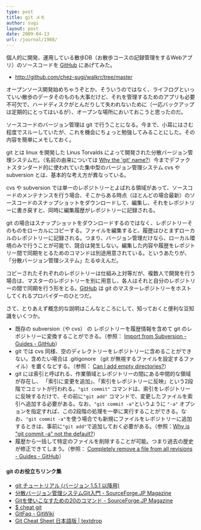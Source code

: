 ```yaml
---
type: post
title: git メモ
author: sugi
layout: post
date: 2009-04-13
url: /journal/1988/
---
```

個人的に開発、運用している散歩DB（お散歩コースの記録管理をするWebアプリ）のソースコードを <a href="https://github.com/" onclick="_gaq.push(['_trackEvent', 'outbound-article', 'https://github.com/', 'GitHub']);" >GitHub</a> にあげてみた。

  * <a href="http://github.com/chez-sugi/walkrr/tree/master" onclick="_gaq.push(['_trackEvent', 'outbound-article', 'http://github.com/chez-sugi/walkrr/tree/master', 'http://github.com/chez-sugi/walkrr/tree/master']);" >http://github.com/chez-sugi/walkrr/tree/master</a>

オープンソース開発始めちゃうぞとか、そういうのではなく、ライフログといっていい散歩のデータそのものも大事だけど、それを管理するためのアプリも必要不可欠で、ハードディスクがとんだりして失われないために（一応バックアップは定期的にとってはいるが）、オープンな場所においておこうと思ったのだ。

ソースコードのバージョン管理は git で行うことになる。今まで、小耳にはさむ程度でスルーしていたが、これを機会にちょっと勉強してみることにした。その内容を簡単にメモしておく。

git とは linux を開発した Linus Torvalds によって開発された分散バージョン管理システムだ。（名前の由来については <a href="http://git.or.cz/gitwiki/GitFaq#head-90fa13ebe170116f1586156e73b549cc2135b784" onclick="_gaq.push(['_trackEvent', 'outbound-article', 'http://git.or.cz/gitwiki/GitFaq#head-90fa13ebe170116f1586156e73b549cc2135b784', 'Why the \'git\' name?']);" title="Why the 'git' name?">Why the 'git' name?</a>）今までデファクトスタンダード的に使われていた集中型のバージョン管理システム cvs や subversion とは、基本的な考え方が異なっている。

cvs や subversion では単一のレポジトリーとよばれる領域があって、ソースコードのメンテナンスを行う場合、そこからある時点（ほとんどの場合最新）のソースコードのスナップショットをダウンロードして、編集し、それをレポジトリーに書き戻すと、同時に編集履歴がレポジトリーに記録される。

git の場合はスナップショットをダウンロードするのではなく、レポジトリーそのものをローカルにコピーする。ファイルを編集すると、履歴はひとまずローカルのレポジトリーに記録される。つまり、バージョン管理だけなら、ローカル環境のみで行うことが可能で、競合は発生しない。編集した内容や履歴をレポジトリー間で同期をとるためのコマンドは別途用意されている。というあたりが、「分散バージョン管理システム」たるゆえんだ。

コピーされたそれぞれのレポジトリーは仕組み上対等だが、複数人で開発を行う場合は、マスターのレポジトリーを別に用意し、各人はそれと自分のレポジトリーの間で同期を行う形をとる。<a href="https://github.com/" onclick="_gaq.push(['_trackEvent', 'outbound-article', 'https://github.com/', 'GitHub']);" >GitHub</a> は git のマスターレポジトリーをホストしてくれるプロバイダーのひとつだ。

さて、とりあえず概念的な説明はこんなところにして、知っておくと便利な豆知識をいくつか。

  * 既存の subversion（や cvs） の レポジトリーを履歴情報を含めて git のレポジトリーに変換することができる。（参照： <a href="http://github.com/guides/import-from-subversion" onclick="_gaq.push(['_trackEvent', 'outbound-article', 'http://github.com/guides/import-from-subversion', 'Import from Subversion - Guides - GitHub']);" title="Import from Subversion - Guides - GitHub">Import from Subversion - Guides - GitHub</a>）
  * git では cvs 同様、空のディレクトリーをレポジトリーに含めることができない。含めたい場合は .gitigonore （git が無視するファイルを設定するファイル）を置くなどする。（参照： <a href="http://git.or.cz/gitwiki/GitFaq#head-1fbd4a018d45259c197b169e87dafce2a3c6b5f9" onclick="_gaq.push(['_trackEvent', 'outbound-article', 'http://git.or.cz/gitwiki/GitFaq#head-1fbd4a018d45259c197b169e87dafce2a3c6b5f9', 'Can I add empty directories?']);" title="Can I add empty directories?">Can I add empty directories?</a>）
  * git には索引と呼ばれる、作業領域とレポジトリーの間にある中間的な領域が存在し、 「索引に変更を追加」、「索引をレポジトリーに反映」という2段階でコミットが行われる。`"git commit"` コマンドは、索引をレポジトリーに反映するだけで、その前に`"git add"` コマンドで、変更したファイルを索引へ追加する必要がある。なお、`"git commit -a"`というように `"-a"` オプションを指定すれば、この2段階の処理を一挙に実行することができる。なお、`"git commit -a"`を使う場合でも新規にファイルをレポジトリーに追加するときは、事前に`"git add"`で追加しておく必要がある。（参照：<a href="http://git.or.cz/gitwiki/GitFaq#head-3aa45c7d75d40068e07231a5bf8a1a0db9a8b717" onclick="_gaq.push(['_trackEvent', 'outbound-article', 'http://git.or.cz/gitwiki/GitFaq#head-3aa45c7d75d40068e07231a5bf8a1a0db9a8b717', 'Why is &quot;git commit -a&quot; not the default?']);" title="Why is &quot;git commit -a&quot; not the default?">Why is "git commit -a" not the default?</a>）
  * 履歴から一括して特定のファイルを削除することが可能。つまり過去の歴史が修正できてしまう。（参照： <a href="http://github.com/guides/completely-remove-a-file-from-all-revisions" onclick="_gaq.push(['_trackEvent', 'outbound-article', 'http://github.com/guides/completely-remove-a-file-from-all-revisions', 'Completely remove a file from all revisions - Guides - GitHub']);" title="Completely remove a file from all revisions - Guides - GitHub">Completely remove a file from all revisions - Guides - GitHub</a>）

#### git のお役立ちリンク集

  * <a href="http://www8.atwiki.jp/git_jp/pub/Documentation.ja/tutorial.html" onclick="_gaq.push(['_trackEvent', 'outbound-article', 'http://www8.atwiki.jp/git_jp/pub/Documentation.ja/tutorial.html', 'git チュートリアル (バージョン 1.5.1 以降用)']);" title="git チュートリアル (バージョン 1.5.1 以降用)">git チュートリアル (バージョン 1.5.1 以降用)</a>
  * <a href="http://sourceforge.jp/magazine/09/02/02/0655246" onclick="_gaq.push(['_trackEvent', 'outbound-article', 'http://sourceforge.jp/magazine/09/02/02/0655246', '分散バージョン管理システムGit入門 - SourceForge.JP Magazine']);" title="分散バージョン管理システムGit入門 - SourceForge.JP Magazine">分散バージョン管理システムGit入門 - SourceForge.JP Magazine</a>
  * <a href="http://sourceforge.jp/magazine/09/03/16/0831212" onclick="_gaq.push(['_trackEvent', 'outbound-article', 'http://sourceforge.jp/magazine/09/03/16/0831212', 'Gitを使いこなすための20のコマンド - SourceForge.JP Magazine']);" title="Gitを使いこなすための20のコマンド - SourceForge.JP Magazine">Gitを使いこなすための20のコマンド - SourceForge.JP Magazine</a>
  * <a href="http://cheat.errtheblog.com/s/git" onclick="_gaq.push(['_trackEvent', 'outbound-article', 'http://cheat.errtheblog.com/s/git', '$ cheat git']);" title="$ cheat git">$ cheat git</a>
  * <a href="http://git.or.cz/gitwiki/GitFaq#head-5e38b0dbb06ea61854828480c7dfeb504922c34e" onclick="_gaq.push(['_trackEvent', 'outbound-article', 'http://git.or.cz/gitwiki/GitFaq#head-5e38b0dbb06ea61854828480c7dfeb504922c34e', 'GitFaq - GitWiki']);" title="GitFaq - GitWiki">GitFaq - GitWiki</a>
  * <a href="http://www.textdrop.net/doc/git-cheat-sheet-ja/" onclick="_gaq.push(['_trackEvent', 'outbound-article', 'http://www.textdrop.net/doc/git-cheat-sheet-ja/', 'Git Cheat Sheet 日本語版 | textdrop']);" title="Git Cheat Sheet 日本語版 | textdrop">Git Cheat Sheet 日本語版 | textdrop</a>

